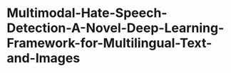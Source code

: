 # Multimodal-Hate-Speech-Detection-A-Novel-Deep-Learning-Framework-for-Multilingual-Text-and-Images
